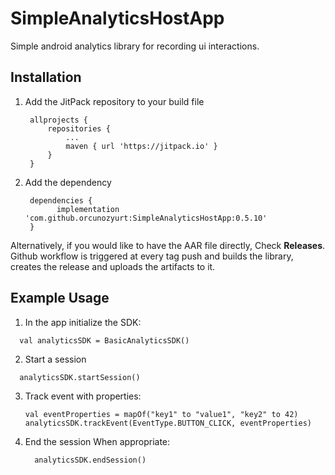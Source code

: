 # SimpleAnalyticsHostApp
Simple android analytics library for recording ui interactions.

## Installation
1. Add the JitPack repository to your build file
   ```
    allprojects {
  		repositories {
  			...
  			maven { url 'https://jitpack.io' }
  		}
  	}
   ```
2. Add the dependency
   ```
    dependencies {
          implementation 'com.github.orcunozyurt:SimpleAnalyticsHostApp:0.5.10'
  	}
   ```

Alternatively, if you would like to have the AAR file directly, Check **Releases**. Github workflow is triggered at every tag push and builds the library, creates the release and uploads the artifacts to it.

## Example Usage

1. In the app initialize the SDK:
  
  ``` 
    val analyticsSDK = BasicAnalyticsSDK()
  ```

2. Start a session
  ```
    analyticsSDK.startSession()
  
  ```
3. Track event with properties:
   ```
   val eventProperties = mapOf("key1" to "value1", "key2" to 42)
   analyticsSDK.trackEvent(EventType.BUTTON_CLICK, eventProperties)
   ```
4. End the session When appropriate:

   ```
     analyticsSDK.endSession()
   ```

